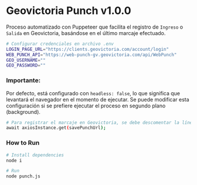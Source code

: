 # Geovictoria Punch v1.0.0

Proceso automatizado con Puppeteer que facilita el registro de `Ingreso` o `Salida` en Geovictoria, basándose en el último marcaje efectuado.

```bash
# Configurar credenciales en archivo .env
LOGIN_PAGE_URL="https://clients.geovictoria.com/account/login"
WEB_PUNCH_API="https://web-punch-gv.geovictoria.com/api/WebPunch"
GEO_USERNAME=""  
GEO_PASSWORD=""
```
### Importante:

Por defecto, está configurado con `headless: false`, lo que significa que levantará el navegador en el momento de ejecutar. Se puede modificar esta configuración si se prefiere ejecutar el proceso en segundo plano (background).


```bash
# Para registrar el marcaje en Geovictoria, se debe descomentar la línea 72 del código.
await axiosInstance.get(savePunchUrl);
```

### How to Run

```bash
# Install dependencies
node i

# Run
node punch.js
```